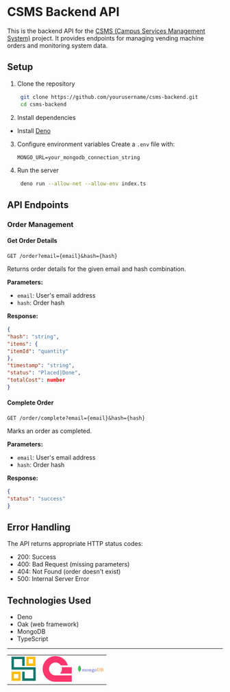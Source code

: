 # CSMS Backend API

This is the backend API for the [CSMS (Campus Services Management System)](https://github.com/xditya/CampusServicesManagementSystem) project. It provides endpoints for managing vending machine orders and monitoring system data.

## Setup

1. Clone the repository
   ```bash
    git clone https://github.com/yourusername/csms-backend.git
    cd csms-backend
    ```

2. Install dependencies
- Install [Deno](https://deno.land/#installation)

3. Configure environment variables
    Create a `.env` file with:
    ```env
    MONGO_URL=your_mongodb_connection_string
    ```
4. Run the server
   ```bash
    deno run --allow-net --allow-env index.ts
    ```


## API Endpoints

### Order Management

#### Get Order Details
```http
GET /order?email={email}&hash={hash}
```
Returns order details for the given email and hash combination.

**Parameters:**
- `email`: User's email address
- `hash`: Order hash

**Response:**
```json
{
"hash": "string",
"items": {
"itemId": "quantity"
},
"timestamp": "string",
"status": "Placed|Done",
"totalCost": number
}
```

#### Complete Order
```http
GET /order/complete?email={email}&hash={hash}
```

Marks an order as completed.

**Parameters:**
- `email`: User's email address
- `hash`: Order hash

**Response:**
```json
{
"status": "success"
}
```

## Error Handling

The API returns appropriate HTTP status codes:
- 200: Success
- 400: Bad Request (missing parameters)
- 404: Not Found (order doesn't exist)
- 500: Internal Server Error

## Technologies Used

- Deno
- Oak (web framework)
- MongoDB
- TypeScript

---

<div align="center">
  <table>
    <tr>
      <td align="center"><img src="assets/images/CSMS_coloured.png" height="60px" alt="CSMS"></td>
      <td align="center"><img src="assets/images/appwrite.png" height="60px" alt="Appwrite"></td>
      <td align="center"><img src="assets/images/mongodb.png" height="60px" alt="MongoDB"></td>
    </tr>
  </table>
</div>